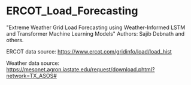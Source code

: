# ERCOT_Load_Forecasting
"Extreme Weather Grid Load Forecasting using Weather-Informed LSTM and Transformer Machine Learning Models"
Authors: Sajib Debnath and others.

ERCOT data source: https://www.ercot.com/gridinfo/load/load_hist

Weather data source: https://mesonet.agron.iastate.edu/request/download.phtml?network=TX_ASOS# 
